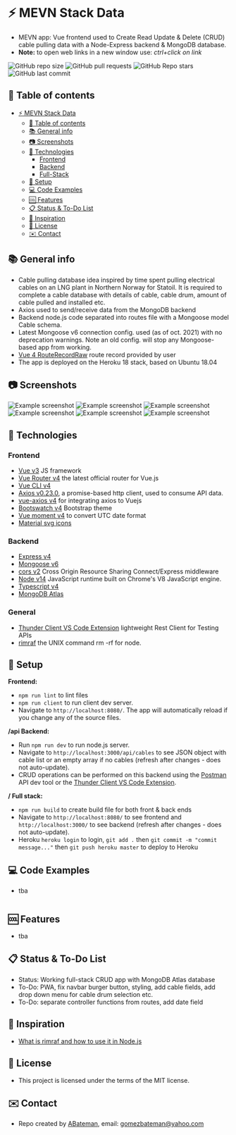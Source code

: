# :zap: MEVN Stack Data

* MEVN app: Vue frontend used to Create Read Update & Delete (CRUD) cable pulling data with a Node-Express backend & MongoDB database.
* **Note:** to open web links in a new window use: _ctrl+click on link_

![GitHub repo size](https://img.shields.io/github/repo-size/AndrewJBateman/mevn-stack-data?style=plastic)
![GitHub pull requests](https://img.shields.io/github/issues-pr/AndrewJBateman/mevn-stack-data?style=plastic)
![GitHub Repo stars](https://img.shields.io/github/stars/AndrewJBateman/mevn-stack-data?style=plastic)
![GitHub last commit](https://img.shields.io/github/last-commit/AndrewJBateman/mevn-stack-data?style=plastic)

## :page_facing_up: Table of contents

* [:zap: MEVN Stack Data](#zap-mevn-stack-data)
  * [:page_facing_up: Table of contents](#page_facing_up-table-of-contents)
  * [:books: General info](#books-general-info)
  * [:camera: Screenshots](#camera-screenshots)
  * [:signal_strength: Technologies](#signal_strength-technologies)
    * [Frontend](#frontend)
    * [Backend](#backend)
    * [Full-Stack](#full-stack)
  * [:floppy_disk: Setup](#floppy_disk-setup)
  * [:computer: Code Examples](#computer-code-examples)
  * [:cool: Features](#cool-features)
  * [:clipboard: Status & To-Do List](#clipboard-status--to-do-list)
  * [:clap: Inspiration](#clap-inspiration)
  * [:file_folder: License](#file_folder-license)
  * [:envelope: Contact](#envelope-contact)

## :books: General info

* Cable pulling database idea inspired by time spent pulling electrical cables on an LNG plant in Northern Norway for Statoil. It is required to complete a cable database with details of cable, cable drum, amount of cable pulled and installed etc.
* Axios used to send/receive data from the MongoDB backend
* Backend node.js code separated into routes file with a Mongoose model Cable schema.
* Latest Mongoose v6 connection config. used (as of oct. 2021) with no deprecation warnings. Note an old config. will stop any Mongoose-based app from working.
* [Vue 4 RouteRecordRaw](https://next.router.vuejs.org/api/#routerecordraw) route record provided by user
* The app is deployed on the Heroku 18 stack, based on Ubuntu 18.04

## :camera: Screenshots

![Example screenshot](./img/edata.png)
![Example screenshot](./img/create.png)
![Example screenshot](./img/edit.png)
![Example screenshot](./img/mongodb.png)
![Example screenshot](./img/backend.png)
![Example screenshot](./img/info.png)

## :signal_strength: Technologies

### Frontend
* [Vue v3](https://vuejs.org/) JS framework
* [Vue Router v4](https://router.vuejs.org/) the latest official router for Vue.js
* [Vue CLI v4](https://cli.vuejs.org/)
* [Axios v0.23.0](https://github.com/axios/axios), a promise-based http client, used to consume API data.
* [vue-axios v4](https://www.npmjs.com/package/vue-axios) for integrating axios to Vuejs
* [Bootswatch v4](https://bootswatch.com/) Bootstrap theme
* [Vue moment v4](https://github.com/brockpetrie/vue-moment#readme) to convert UTC date format
* [Material svg icons](https://material.io/resources/icons/?search=cale&icon=event_note&style=baseline)

### Backend
* [Express v4](https://expressjs.com/)
* [Mongoose v6](https://mongoosejs.com/)
* [cors v2](https://www.npmjs.com/package/cors) Cross Origin Resource Sharing Connect/Express middleware
* [Node v14](https://nodejs.org/en/) JavaScript runtime built on Chrome's V8 JavaScript engine.
* [Typescript v4](https://www.typescriptlang.org/)
* [MongoDB Atlas](https://www.mongodb.com/cloud/atlas)

### General
* [Thunder Client VS Code Extension](https://www.thunderclient.io/) lightweight Rest Client for Testing APIs
* [rimraf](https://www.npmjs.com/package/rimraf) the UNIX command rm -rf for node.

## :floppy_disk: Setup

**Frontend:**

* `npm run lint` to lint files
* `npm run client` to run client dev server.
* Navigate to `http://localhost:8080/`. The app will automatically reload if you change any of the source files.

**/api Backend:**

* Run `npm run dev` to run node.js server.
* Navigate to `http://localhost:3000/api/cables` to see JSON object with cable list or an empty array if no cables (refresh after changes - does not auto-update).
* CRUD operations can be performed on this backend using the [Postman](https://www.postman.com/) API dev tool or the [Thunder Client VS Code Extension](https://www.thunderclient.io/).

**/ Full stack:**

* `npm run build` to create build file for both front & back ends
* Navigate to `http://localhost:8080/` to see frontend and `http://localhost:3000/` to see backend (refresh after changes - does not auto-update).
* Heroku `heroku login` to login, `git add .` then `git commit -m "commit message..."` then `git push heroku master` to deploy to Heroku

## :computer: Code Examples

* tba

```javascript


```

## :cool: Features

* tba

## :clipboard: Status & To-Do List

* Status: Working full-stack CRUD app with MongoDB Atlas database
* To-Do: PWA, fix navbar burger button, styling, add cable fields, add drop down menu for cable drum selection etc.
* To-Do: separate controller functions from routes, add date field

## :clap: Inspiration

* [What is rimraf and how to use it in Node.js](https://learn.coderslang.com/0024-what-is-rimraf-and-how-to-use-it/)

## :file_folder: License

* This project is licensed under the terms of the MIT license.

## :envelope: Contact

* Repo created by [ABateman](https://github.com/AndrewJBateman), email: gomezbateman@yahoo.com